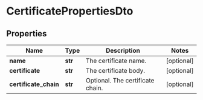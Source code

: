 # CertificatePropertiesDto

## Properties
| Name | Type | Description | Notes |
| ------------ | ------------- | ------------- | ------------- |
| **name** | **str** | The certificate name. | [optional]  |
| **certificate** | **str** | The certificate body. | [optional]  |
| **certificate_chain** | **str** | Optional. The certificate chain. | [optional]  |


